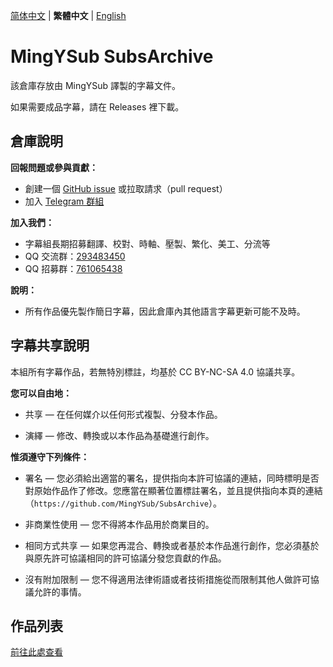 [简体中文](README.md) | **繁體中文** | [English](README_en.md)

# MingYSub SubsArchive

該倉庫存放由 MingYSub 譯製的字幕文件。

如果需要成品字幕，請在 Releases 裡下載。

## 倉庫說明

**回報問題或參與貢獻：**

- 創建一個 [GitHub issue](https://github.com/MingYSub/SubsArchive/issues) 或拉取請求（pull request）
- 加入 [Telegram 群組](https://t.me/MingYSub)

**加入我們：**

- 字幕組長期招募翻譯、校對、時軸、壓製、繁化、美工、分流等
- QQ 交流群：[293483450](https://qm.qq.com/q/6Si4fglFLO)
- QQ 招募群：[761065438](https://qm.qq.com/q/VyLCow65Q4)

**說明：**

- 所有作品優先製作簡日字幕，因此倉庫內其他語言字幕更新可能不及時。

## 字幕共享說明

本組所有字幕作品，若無特別標註，均基於 CC BY-NC-SA 4.0 協議共享。

**您可以自由地：**

- 共享 — 在任何媒介以任何形式複製、分發本作品。

- 演繹 — 修改、轉換或以本作品為基礎進行創作。

**惟須遵守下列條件：**

- 署名 — 您必須給出適當的署名，提供指向本許可協議的連結，同時標明是否對原始作品作了修改。您應當在顯著位置標註署名，並且提供指向本頁的連結（`https://github.com/MingYSub/SubsArchive`）。

- 非商業性使用 — 您不得將本作品用於商業目的。

- 相同方式共享 — 如果您再混合、轉換或者基於本作品進行創作，您必須基於與原先許可協議相同的許可協議分發您貢獻的作品。

- 沒有附加限制 — 您不得適用法律術語或者技術措施從而限制其他人做許可協議允許的事情。

## 作品列表

[前往此處查看](https://github.com/users/MingYSub/projects/1)
